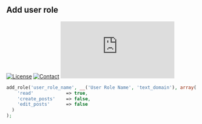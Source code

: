## Add user role
[![License](https://img.shields.io/github/license/dedewiweka/snippets?color=brightgreen)](https://github.com/dedewiweka/snippets/blob/main/LICENSE) [![Contact](https://img.shields.io/badge/contact-Dede%20Wiweka-orange)](https://dede.wiweka.com/development) ![File size](https://img.shields.io/github/size/dedewiweka/snippets/Users/add-user-role.md) 
```php
add_role('user_role_name', __('User Role Name', 'text_domain'), array(
    'read'            => true,
    'create_posts'    => false,
    'edit_posts'      => false
  )
);
```
